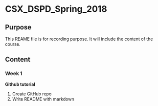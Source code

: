 # CSX_DSPD_Spring_2018

## Purpose
This REAME file is for recording purpose. It will include the content of the course. 

## Content

### Week 1
**Github tutorial**
<ol>
<li>Create GitHub repo</li>
<li>Write README with markdown</li>
</ol>
